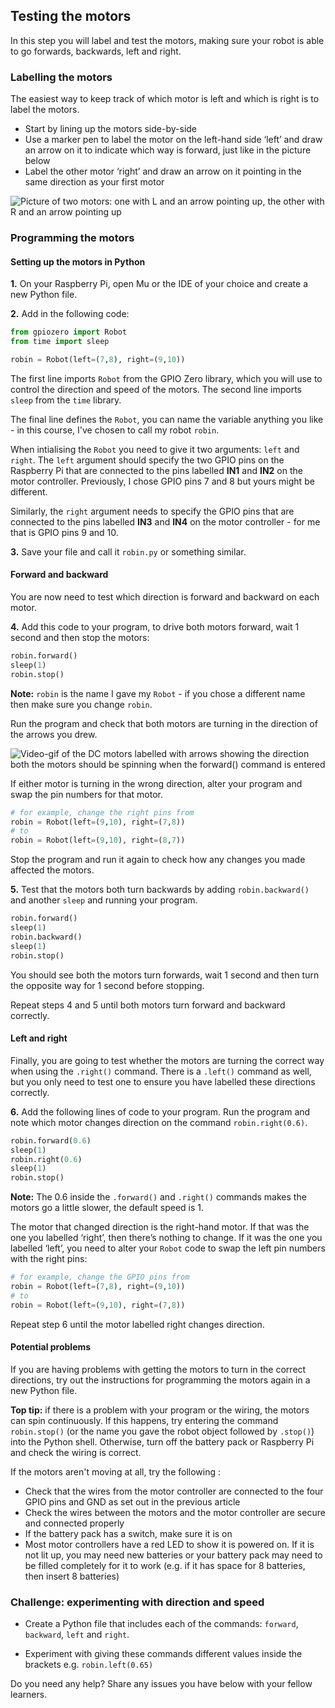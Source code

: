 [comment]: # (
Is this step open? Y/N
If so, short description of this step:
Related links:
Related files:
)

## Testing the motors

In this step you will label and test the motors, making sure your robot is able to go forwards, backwards, left and right.

### Labelling the motors

The easiest way to keep track of which motor is left and which is right is to label the motors.

+ Start by lining up the motors side-by-side
+ Use a marker pen to label the motor on the left-hand side ‘left’ and draw an arrow on it to indicate which way is forward, just like in the picture below
+ Label the other motor ‘right’ and draw an arrow on it pointing in the same direction as your first motor

![Picture of two motors: one with L and an arrow pointing up, the other with R and an arrow pointing up](images/1_7-labelled-motors)

### Programming the motors

#### Setting up the motors in Python

**1.** On your Raspberry Pi, open Mu or the IDE of your choice and create a new Python file.

**2.** Add in the following code:

~~~ python
from gpiozero import Robot
from time import sleep

robin = Robot(left=(7,8), right=(9,10))
~~~

The first line imports `Robot` from the GPIO Zero library, which you will use to control the direction and speed of the motors. The second line imports `sleep` from the `time` library.

The final line defines the `Robot`, you can name the variable anything you like - in this course, I've chosen to call my robot `robin`.

When intialising the `Robot` you need to give it two arguments: `left` and `right`. The `left` argument should specify the two GPIO pins on the Raspberry Pi that are connected to the pins labelled **IN1** and **IN2** on the motor controller. Previously, I chose GPIO pins 7 and 8 but yours might be different.

Similarly, the `right` argument needs to specify the GPIO pins that are connected to the pins labelled **IN3** and **IN4** on the motor controller - for me that is GPIO pins 9 and 10.

**3.** Save your file and call it `robin.py` or something similar.

#### Forward and backward

You are now need to test which direction is forward and backward on each motor.

**4.** Add this code to your program, to drive both motors forward, wait 1 second and then stop the motors:

~~~ python
robin.forward()
sleep(1)
robin.stop()
~~~

**Note:** `robin` is the name I gave my `Robot` - if you chose a different name then make sure you change `robin`.

Run the program and check that both motors are turning in the direction of the arrows you drew.

![Video-gif of the DC motors labelled with arrows showing the direction both the motors should be spinning when the forward() command is entered](images/1_7-motors-spinning-forward)

If either motor is turning in the wrong direction, alter your program and swap the pin numbers for that motor.

~~~ python
# for example, change the right pins from
robin = Robot(left=(9,10), right=(7,8))
# to
robin = Robot(left=(9,10), right=(8,7))
~~~

Stop the program and run it again to check how any changes you made affected the motors.

**5.** Test that the motors both turn backwards by adding `robin.backward()` and another `sleep` and running your program.

~~~ python
robin.forward()
sleep(1)
robin.backward()
sleep(1)
robin.stop()
~~~

You should see both the motors turn forwards, wait 1 second and then turn the opposite way for 1 second before stopping.

Repeat steps 4 and 5 until both motors turn forward and backward correctly.

#### Left and right

Finally, you are going to test whether the motors are turning the correct way when using the `.right()` command. There is a `.left()` command as well, but you only need to test one to ensure you have labelled these directions correctly.

**6.** Add the following lines of code to your program. Run the program and note which motor changes direction on the command `robin.right(0.6)`.

~~~ python
robin.forward(0.6)
sleep(1)
robin.right(0.6)
sleep(1)
robin.stop()
~~~

**Note:** The 0.6 inside the `.forward()` and `.right()` commands makes the motors go a little slower, the default speed is 1.

The motor that changed direction is the right-hand motor. If that was the one you labelled ‘right’, then there’s nothing to change. If it was the one you labelled ‘left’, you need to alter your `Robot` code to swap the left pin numbers with the right pins:

~~~ python
# for example, change the GPIO pins from
robin = Robot(left=(7,8), right=(9,10))
# to
robin = Robot(left=(9,10), right=(7,8))
~~~

Repeat step 6 until the motor labelled right changes direction.

#### Potential problems

If you are having problems with getting the motors to turn in the correct directions, try out the instructions for programming the motors again in a new Python file.

**Top tip:** if there is a problem with your program or the wiring, the motors can spin continuously. If this happens, try entering the command `robin.stop()` (or the name you gave the robot object followed by `.stop()`) into the Python shell. Otherwise, turn off the battery pack or Raspberry Pi and check the wiring is correct.

If the motors aren't moving at all, try the following :

+ Check that the wires from the motor controller are connected to the four GPIO pins and GND as set out in the previous article
+ Check the wires between the motors and the motor controller are secure and connected properly
+ If the battery pack has a switch, make sure it is on
+ Most motor controllers have a red LED to show it is powered on. If it is not lit up, you may need new batteries or your battery pack may need to be filled completely for it to work (e.g. if it has space for 8 batteries, then insert 8 batteries)

### Challenge: experimenting with direction and speed

+ Create a Python file that includes each of the commands: `forward`, `backward`, `left` and `right`.

+ Experiment with giving these commands different values inside the brackets e.g. `robin.left(0.65)`

Do you need any help? Share any issues you have below with your fellow learners.